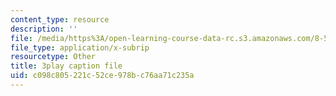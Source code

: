 ```yaml
---
content_type: resource
description: ''
file: /media/https%3A/open-learning-course-data-rc.s3.amazonaws.com/8-591j-systems-biology-fall-2014/c098c805221c52ce978bc76aa71c235a_hfq1T9windg.vtt
file_type: application/x-subrip
resourcetype: Other
title: 3play caption file
uid: c098c805-221c-52ce-978b-c76aa71c235a
---
```

